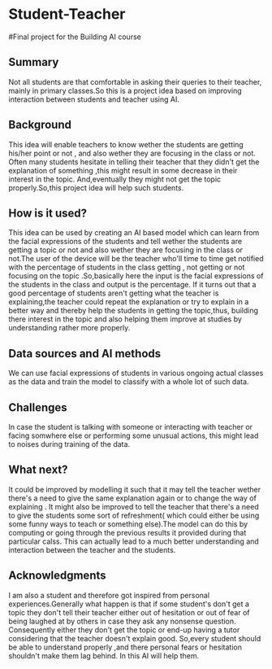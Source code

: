 # Student-Teacher
#Final project for the Building AI course
## Summary
Not all students are that comfortable in asking their queries to their teacher, mainly in primary classes.So this is a project idea based on improving interaction between students and teacher using AI.
## Background
This idea will enable teachers to know wether the students are getting his/her point or not , and also wether they are focusing in the class or not. Often many students hesitate in telling their teacher that they didn't get the explanation of something ,this might result in some decrease in their interest in the topic.   And,eventually they might not get the topic properly.So,this project idea will help such students.

## How is it used?
This idea can be used by creating an AI based model which can learn from the facial expressions of the students and tell wether the students are getting a topic or not and also wether they are focusing in the class or not.The user of the device will be the teacher who'll time to time get notified with the percentage of students in the class getting , not getting or not focusing on the topic .So,basically here the input is the facial expressions of the students in the class and output is the percentage. If it turns out that a good percentage of students aren't getting what the teacher is explaining,the teacher could repeat the explanation or try to explain in a better way and thereby help the students in getting the topic,thus, building there interest in the topic and also helping them improve at studies by understanding rather more properly.

## Data sources and AI methods
We can use facial expressions of students in various ongoing actual classes as the data and train the model to classify with a whole lot of such data.

## Challenges
In case the student is talking with someone or interacting with teacher or facing somwhere else or performing some unusual actions, this might lead to noises during training of the data. 

## What next?

It could be improved by modelling it such that it may tell the teacher wether there's a need to give the same explanation again or to change the way of explaining . It might also be improved to tell the teacher that there's a need to give the students some sort of refreshment( which  could either be using some funny ways to teach or something else).The model can do this by computing or going through the previous results it provided during that particular calss.
This can actually lead to a much better understanding and interaction between the teacher and the students.


## Acknowledgments
I am also a student and therefore got inspired from personal experiences.Generally what happen is that if some student's don't get a topic they don't tell their teacher either out of hesitation or out of fear of being laughed at by others in case they ask any nonsense question. Consequently either they don't get the topic or end-up having a tutor considering that the teacher doesn't explain good.
So,every student should be able to understand properly ,and there personal fears or hesitation shouldn't make them lag behind.
In this AI will help them.
